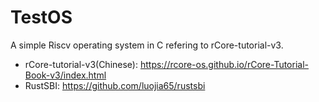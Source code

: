 # TestOS
A simple Riscv operating system in C refering to rCore-tutorial-v3.
* rCore-tutorial-v3(Chinese): https://rcore-os.github.io/rCore-Tutorial-Book-v3/index.html
* RustSBI: https://github.com/luojia65/rustsbi

